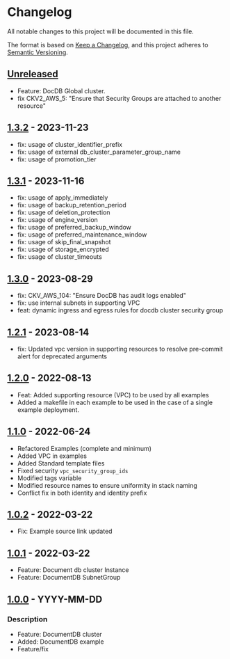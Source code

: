 # Changelog
All notable changes to this project will be documented in this file.

The format is based on [Keep a Changelog](https://keepachangelog.com/en/1.0.0/),
and this project adheres to [Semantic Versioning](https://semver.org/spec/v2.0.0.html).


## [Unreleased]
- Feature: DocDB Global cluster.
- fix CKV2_AWS_5: "Ensure that Security Groups are attached to another resource"

## [1.3.2] - 2023-11-23
- fix: usage of cluster_identifier_prefix
- fix: usage of external db_cluster_parameter_group_name
- fix: usage of promotion_tier

## [1.3.1] - 2023-11-16
- fix: usage of apply_immediately
- fix: usage of backup_retention_period
- fix: usage of deletion_protection
- fix: usage of engine_version
- fix: usage of preferred_backup_window
- fix: usage of preferred_maintenance_window
- fix: usage of skip_final_snapshot
- fix: usage of storage_encrypted
- fix: usage of cluster_timeouts

## [1.3.0] - 2023-08-29
- fix: CKV_AWS_104: "Ensure DocDB has audit logs enabled"
- fix: use internal subnets in supporting VPC
- feat: dynamic ingress and egress rules for docdb cluster security group

## [1.2.1] - 2023-08-14
- fix: Updated vpc version in supporting resources to resolve pre-commit alert for deprecated arguments

## [1.2.0] - 2022-08-13
- Feat: Added supporting resource (VPC) to be used by all examples
- Added a makefile in each example to be used in the case of a single example deployment.

## [1.1.0] - 2022-06-24
- Refactored Examples (complete and minimum)
- Added VPC in examples
- Added Standard template files
- Fixed security `vpc_security_group_ids`
- Modified tags variable
- Modified resource names to ensure uniformity in stack naming
- Conflict fix in both identity and identity prefix


## [1.0.2] - 2022-03-22
- Fix: Example source link updated

## [1.0.1] - 2022-03-22
- Feature: Document db cluster Instance
- Feature: DocumentDB SubnetGroup

## [1.0.0] - YYYY-MM-DD
### Description
- Feature: DocumentDB cluster
- Added: DocumentDB example
- Feature/fix

[Unreleased]: https://github.com/boldlink/terraform-aws-docdb/compare/1.3.2...HEAD

[1.3.2]: https://github.com/boldlink/terraform-aws-docdb/releases/tag/1.3.2
[1.3.1]: https://github.com/boldlink/terraform-aws-docdb/releases/tag/1.3.1
[1.3.0]: https://github.com/boldlink/terraform-aws-docdb/releases/tag/1.3.0
[1.2.1]: https://github.com/boldlink/terraform-aws-docdb/releases/tag/1.2.1
[1.2.0]: https://github.com/boldlink/terraform-aws-docdb/releases/tag/1.2.0
[1.1.0]: https://github.com/boldlink/terraform-aws-docdb/releases/tag/1.1.0
[1.0.2]: https://github.com/boldlink/terraform-aws-docdb/releases/tag/1.0.2
[1.0.1]: https://github.com/boldlink/terraform-aws-docdb/releases/tag/1.0.1
[1.0.0]: https://github.com/boldlink/terraform-aws-docdb/releases/tag/1.0.0
